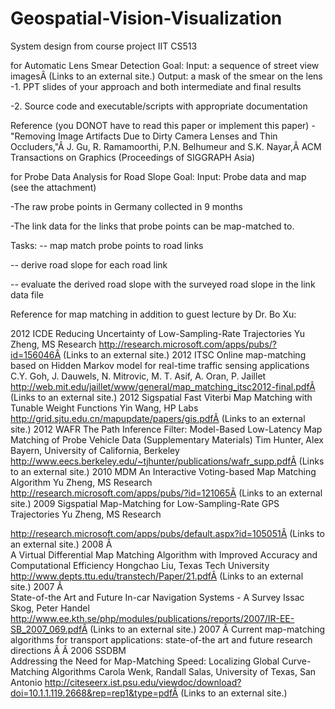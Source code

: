 # Geospatial-Vision-Visualization
System design from course project IIT CS513

for Automatic Lens Smear Detection
Goal: 
Input: a sequence of street view imagesÂ (Links to an external site.)
Output: a mask of the smear on the lens
-1. PPT slides of your approach and both intermediate and final results

-2. Source code and executable/scripts with appropriate documentation

Reference (you DONOT have to read this paper or implement this paper)
-"Removing Image Artifacts Due to Dirty Camera Lenses and Thin Occluders,"Â 
J. Gu, R. Ramamoorthi, P.N. Belhumeur and S.K. Nayar,Â 
ACM Transactions on Graphics (Proceedings of SIGGRAPH Asia)

for Probe Data Analysis for Road Slope 
Goal: 
Input: Probe data and map (see the attachment)

-The raw probe points in Germany collected in 9 months

-The link data for the links that probe points can be map-matched to.

Tasks:
-- map match probe points to road links

-- derive road slope for each road link

-- evaluate the derived road slope with the surveyed road slope in the link data file

Reference for map matching in addition to guest lecture by Dr. Bo Xu:

2012	ICDE	Reducing Uncertainty of Low-Sampling-Rate Trajectories	Yu Zheng, MS Research	http://research.microsoft.com/apps/pubs/?id=156046Â (Links to an external site.)
2012	ITSC	Online map-matching based on Hidden Markov model for real-time traffic sensing applications	C.Y. Goh, J. Dauwels, N. Mitrovic, M. T. Asif, A. Oran, P. Jaillet	http://web.mit.edu/jaillet/www/general/map_matching_itsc2012-final.pdfÂ (Links to an external site.)
2012	Sigspatial	Fast Viterbi Map Matching with Tunable Weight Functions	Yin Wang, HP Labs	http://grid.sjtu.edu.cn/mapupdate/papers/gis.pdfÂ (Links to an external site.)
2012	WAFR	The Path Inference Filter: Model-Based Low-Latency Map Matching of Probe Vehicle Data (Supplementary Materials)
Tim Hunter, Alex Bayern, University of California, Berkeley	http://www.eecs.berkeley.edu/~tjhunter/publications/wafr_supp.pdfÂ (Links to an external site.)
2010	MDM	An Interactive Voting-based Map Matching Algorithm	Yu Zheng, MS Research	http://research.microsoft.com/apps/pubs/?id=121065Â (Links to an external site.)
2009	Sigspatial	Map-Matching for Low-Sampling-Rate GPS Trajectories	
Yu Zheng, MS Research

http://research.microsoft.com/apps/pubs/default.aspx?id=105051Â (Links to an external site.)
2008	Â 	
A Virtual Differential Map Matching Algorithm with Improved Accuracy and Computational Efficiency
Hongchao Liu, Texas Tech University	http://www.depts.ttu.edu/transtech/Paper/21.pdfÂ (Links to an external site.)
2007	Â 	
State-of-the Art and Future In-car Navigation Systems - A Survey
Issac Skog, Peter Handel	http://www.ee.kth.se/php/modules/publications/reports/2007/IR-EE-SB_2007_069.pdfÂ (Links to an external site.)
2007	Â 	Current map-matching algorithms for transport applications: state-of-the art and future research directions	Â 	Â 
2006	SSDBM	
Addressing the Need for Map-Matching Speed: Localizing Global Curve-Matching Algorithms
Carola Wenk, Randall Salas, University of Texas, San Antonio	http://citeseerx.ist.psu.edu/viewdoc/download?doi=10.1.1.119.2668&rep=rep1&type=pdfÂ (Links to an external site.)

